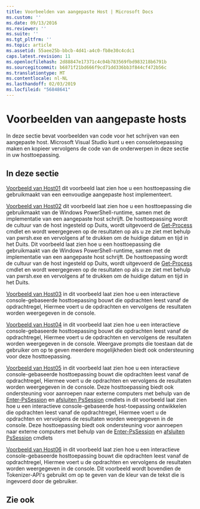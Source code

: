 ```yaml
---
title: Voorbeelden van aangepaste Host | Microsoft Docs
ms.custom: ''
ms.date: 09/13/2016
ms.reviewer: ''
ms.suite: ''
ms.tgt_pltfrm: ''
ms.topic: article
ms.assetid: 55aee25b-bbcb-4d41-a4c0-fb8e30c4cdc1
caps.latest.revision: 11
ms.openlocfilehash: 2d88847e17371c4c04b783569fbd983218b6791b
ms.sourcegitcommit: b6871f21bd666f9cd71dd336bb3f844cf472b56c
ms.translationtype: MT
ms.contentlocale: nl-NL
ms.lasthandoff: 02/03/2019
ms.locfileid: "56848641"
---
```

# <a name="custom-host-samples"></a>Voorbeelden van aangepaste hosts

In deze sectie bevat voorbeelden van code voor het schrijven van een aangepaste host. Microsoft Visual Studio kunt u een consoletoepassing maken en kopieer vervolgens de code van de onderwerpen in deze sectie in uw hosttoepassing.

## <a name="in-this-section"></a>In deze sectie

 [Voorbeeld van Host01](./host01-sample.md) dit voorbeeld laat zien hoe u een hosttoepassing die gebruikmaakt van een eenvoudige aangepaste host implementeert.

 [Voorbeeld van Host02](./host02-sample.md) dit voorbeeld laat zien hoe u een hosttoepassing die gebruikmaakt van de Windows PowerShell-runtime, samen met de implementatie van een aangepaste host schrijft. De hosttoepassing wordt de cultuur van de host ingesteld op Duits, wordt uitgevoerd de [Get-Process](/powershell/module/Microsoft.PowerShell.Management/Get-Process) cmdlet en wordt weergegeven op de resultaten op als u ze ziet met behulp van pwrsh.exe en vervolgens af te drukken om de huidige datum en tijd in het Duits.
Dit voorbeeld laat zien hoe u een hosttoepassing die gebruikmaakt van de Windows PowerShell-runtime, samen met de implementatie van een aangepaste host schrijft. De hosttoepassing wordt de cultuur van de host ingesteld op Duits, wordt uitgevoerd de [Get-Process](/powershell/module/Microsoft.PowerShell.Management/Get-Process) cmdlet en wordt weergegeven op de resultaten op als u ze ziet met behulp van pwrsh.exe en vervolgens af te drukken om de huidige datum en tijd in het Duits.

 [Voorbeeld van Host03](./host03-sample.md) in dit voorbeeld laat zien hoe u een interactieve console-gebaseerde hosttoepassing bouwt die opdrachten leest vanaf de opdrachtregel, Hiermee voert u de opdrachten en vervolgens de resultaten worden weergegeven in de console.

 [Voorbeeld van Host04](./host04-sample.md) in dit voorbeeld laat zien hoe u een interactieve console-gebaseerde hosttoepassing bouwt die opdrachten leest vanaf de opdrachtregel, Hiermee voert u de opdrachten en vervolgens de resultaten worden weergegeven in de console. Weergave prompts die toestaan dat de gebruiker om op te geven meerdere mogelijkheden biedt ook ondersteuning voor deze hosttoepassing.

 [Voorbeeld van Host05](./host05-sample.md) in dit voorbeeld laat zien hoe u een interactieve console-gebaseerde hosttoepassing bouwt die opdrachten leest vanaf de opdrachtregel, Hiermee voert u de opdrachten en vervolgens de resultaten worden weergegeven in de console. Deze hosttoepassing biedt ook ondersteuning voor aanroepen naar externe computers met behulp van de [Enter-PsSession](/powershell/module/Microsoft.PowerShell.Core/Enter-PSSession) en [afsluiten PsSession](/powershell/module/Microsoft.PowerShell.Core/Exit-PSSession) cmdlets in dit voorbeeld laat zien hoe u een interactieve console-gebaseerde host-toepassing ontwikkelen die opdrachten leest vanaf de opdrachtregel, Hiermee voert u de opdrachten en vervolgens de resultaten worden weergegeven in de console. Deze hosttoepassing biedt ook ondersteuning voor aanroepen naar externe computers met behulp van de [Enter-PsSession](/powershell/module/Microsoft.PowerShell.Core/Enter-PSSession) en [afsluiten PsSession](/powershell/module/Microsoft.PowerShell.Core/Exit-PSSession) cmdlets

 [Voorbeeld van Host06](./host06-sample.md) in dit voorbeeld laat zien hoe u een interactieve console-gebaseerde hosttoepassing bouwt die opdrachten leest vanaf de opdrachtregel, Hiermee voert u de opdrachten en vervolgens de resultaten worden weergegeven in de console. Dit voorbeeld wordt bovendien de Tokenizer-API's gebruikt om op te geven van de kleur van de tekst die is ingevoerd door de gebruiker.

## <a name="see-also"></a>Zie ook
